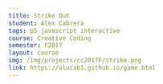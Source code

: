 ```yaml
---
title: Strike Out
student: Alex Cabrera
tags: p5 javascript interactive
course: Creative Coding
semester: F2017
layout: course
img: /img/projects/cc2017F/strike.png
link: https://alucab1.github.io/game.html
---
```

